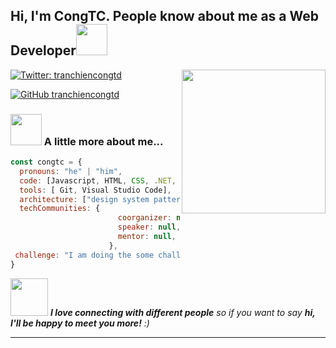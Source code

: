 <h2> Hi, I'm CongTC. People know about me as a Web Developer<img src="https://media.giphy.com/media/mGcNjsfWAjY5AEZNw6/giphy.gif" width="50"></h2>
<img align='right' src="https://media.giphy.com/media/ieyl9zmCjO4b4t6qoY/giphy.gif" width="230">


[![Twitter: tranchiencongtd](https://img.shields.io/twitter/follow/hi_im_TCC?style=social)](https://www.facebook.com/congngusi)

[![GitHub tranchiencongtd](https://img.shields.io/github/followers/tranchiencongtd?label=follow&style=social)](https://github.com/tranchiencongtd/tranchiencongtd)


### <img src="https://media.giphy.com/media/VgCDAzcKvsR6OM0uWg/giphy.gif" width="50"> A little more about me...  

```javascript
const congtc = {
  pronouns: "he" | "him",
  code: [Javascript, HTML, CSS, .NET, ReactJS, Java SpringBoot],
  tools: [ Git, Visual Studio Code],
  architecture: ["design system pattern"],
  techCommunities: {
                        coorganizer: null,
                        speaker: null,
                        mentor: null,
                      },
 challenge: "I am doing the some challenge focused on web development"
}
```

<img src="https://media.giphy.com/media/LnQjpWaON8nhr21vNW/giphy.gif" width="60"> <em><b>I love connecting with different people</b> so if you want to say <b>hi, I'll be happy to meet you more!</b> :)</em>

---
